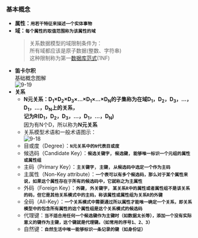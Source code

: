 ### 基本概念
  + **属性：`用若干特征来描述一个实体事物`**
  + **域：`每个属性的取值范围称为该属性的域`**
    > 关系数据模型的域限制条件为：<br>
      所有域都应该是原子数据(整数、字符串)<br>
      这种限制称为第一[数据库范式](https://baike.baidu.com/item/%E6%95%B0%E6%8D%AE%E5%BA%93%E8%8C%83%E5%BC%8F/7309898?fr=aladdin)(1NF)
  + **笛卡尔积**<br>
    基础概念图解<br>
    ![9-19](https://github.com/flysafely/Software-Design-Engineer-Note/blob/master/%E7%AC%AC%E4%B9%9D%E7%AB%A0-%E6%95%B0%E6%8D%AE%E5%BA%93%E6%8A%80%E6%9C%AF%E5%9F%BA%E7%A1%80/%E6%9C%AC%E7%AB%A0%E5%9B%BE%E7%A4%BA/9-19.jpg)
  + **关系**
    + **N元关系：D<sub>1</sub>×D<sub>2</sub>×D<sub>3</sub>×...×D<sub>1</sub>×...×D<sub>N</sub>的子集称为在域D<sub>1</sub>，D<sub>2</sub>，D<sub>3</sub>，...，D<sub>1</sub>，...，D<sub>N</sub>上的关系，<br>
    记为R(D<sub>1</sub>，D<sub>2</sub>，D<sub>3</sub>，...，D<sub>1</sub>，...，D<sub>N</sub>)**<br>
    因为有N个D，所以称为**N元关系**
    + 关系模型术语和一般术语图示：<br>
    ![9-18](https://github.com/flysafely/Software-Design-Engineer-Note/blob/master/%E7%AC%AC%E4%B9%9D%E7%AB%A0-%E6%95%B0%E6%8D%AE%E5%BA%93%E6%8A%80%E6%9C%AF%E5%9F%BA%E7%A1%80/%E6%9C%AC%E7%AB%A0%E5%9B%BE%E7%A4%BA/9-18.png)
    + 目或度（Degree）：**`N元关系中的N代表目或度`**
    + 候选码（Candidate Key）：**`候选关键字`**，**`候选键`**，**`能够唯一标识一个元组的属性或属性组`**
    + 主码（Primary Key）：**`主关键字`**，**`主键`**，**`从候选码中选定一个作为主码`**
    + 主属性（Non-Key attribute）：**`一个表可以有多个候选码，那么对于某个属性来说，如果这个属性存在于所有的候选码中，它就称之为主属性`**
    + 外码（Foreign Key）：**`外键`**，**`外关键字`**，**`某关系R中的属性或者属性组不是该关系的码，但它是其他关系模式中的主码，称该属性或属性组为关系R的外键`**
    + 全码（All-Key）：**`一个关系模式中需要通过所以属性才能唯一确定一个关系，即关系模型中的包含所有属性的这个属性组是这个关系模式的候选码`**
    + 代理键：**`当不适合用任何一个候选键作为主键时（如数据太长等），添加一个没有实际意义的键作为主键，这个键就是代理键。（如常用的序号1、2、3）`**
    + 自然键：**`自然生活中唯一能够标识一条记录的键（如身份证）`**
